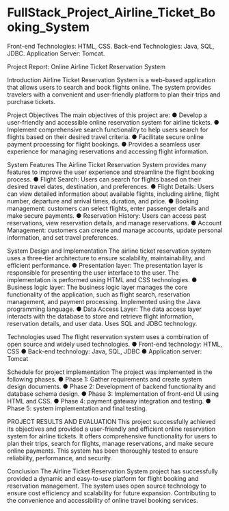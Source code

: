 # FullStack_Project_Airline_Ticket_Booking_System
Front-end Technologies: HTML, CSS.   Back-end Technologies: Java, SQL, JDBC.  Application Server: Tomcat.

Project Report: Online Airline Ticket Reservation System 

Introduction 
    Airline Ticket Reservation System is a web-based application that allows users to search  and book flights online.
 The system provides travelers with a convenient and user-friendly platform  to plan their trips and purchase tickets.
 
 Project Objectives 
   The main objectives of this project are: 
 ● Develop a user-friendly and accessible online reservation system for airline tickets.
 ● Implement  comprehensive search functionality to help users search for flights based on their desired travel criteria.
 ● Facilitate secure online payment processing for flight bookings.
 ● Provides a seamless user experience for managing reservations and accessing flight information.
 
 System Features
   The Airline Ticket Reservation System provides many features to improve the user experience and streamline the flight booking process.
 ● Flight Search: Users can search for flights based on their desired travel dates, destination, and preferences.
 ● Flight Details: Users can view detailed information about available flights, including airline, flight number, departure and arrival times, duration, and price.
 ● Booking management: customers can select flights, enter passenger details and make secure payments.
 ● Reservation History: Users can access  past reservations, view reservation details, and manage  reservations.
 ● Account Management: customers can create and manage accounts, update personal information, and set travel preferences.
 
 System Design and Implementation 
   The airline ticket reservation system uses a three-tier architecture to ensure scalability, maintainability, and efficient performance.
 ● Presentation layer: The presentation layer is responsible for presenting the user interface to the user.
 The implementation is performed using HTML and CSS technologies.
 ● Business logic layer: The business logic layer manages the core functionality of the application, such as flight search, reservation management, and payment processing.
 Implemented using the Java programming language.
 ● Data Access Layer: The data access layer interacts with the database to store and retrieve flight information, reservation details, and user data.
 Uses SQL and JDBC technology.
 
 Technologies used 
   The flight reservation system uses a combination of open source and widely used technologies.
 ● Front-end technology: HTML, CSS
 ● Back-end technology: Java, SQL, JDBC 
 ● Application server: Tomcat 
 
 Schedule for project implementation 
   The project was implemented in the following phases.
 ● Phase 1: Gather requirements and create system design documents.
 ● Phase 2: Development of backend functionality and database schema design.
 ● Phase 3: Implementation of  front-end UI using HTML and CSS.
 ● Phase 4:  payment gateway integration and testing.
 ● Phase 5: system implementation and final testing.
 
 PROJECT RESULTS AND EVALUATION 
   This project successfully achieved its objectives and provided a user-friendly and efficient online reservation system for airline tickets.
 It offers  comprehensive functionality for users to plan their trips, search for flights, manage reservations, and make secure online payments.
 This system has been thoroughly tested to ensure  reliability, performance, and security.
 
 Conclusion
   The Airline Ticket Reservation System project has successfully provided a dynamic and easy-to-use platform for flight booking  and reservation management.
 The system uses open source technology to ensure cost efficiency and scalability for future expansion.
 Contributing to the convenience and accessibility of online travel booking services.

